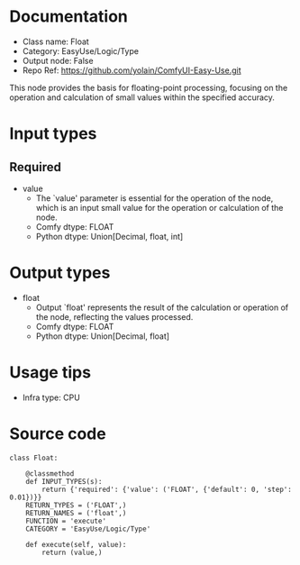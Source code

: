 # Documentation
- Class name: Float
- Category: EasyUse/Logic/Type
- Output node: False
- Repo Ref: https://github.com/yolain/ComfyUI-Easy-Use.git

This node provides the basis for floating-point processing, focusing on the operation and calculation of small values within the specified accuracy.

# Input types
## Required
- value
    - The `value' parameter is essential for the operation of the node, which is an input small value for the operation or calculation of the node.
    - Comfy dtype: FLOAT
    - Python dtype: Union[Decimal, float, int]

# Output types
- float
    - Output `float' represents the result of the calculation or operation of the node, reflecting the values processed.
    - Comfy dtype: FLOAT
    - Python dtype: Union[Decimal, float]

# Usage tips
- Infra type: CPU

# Source code
```
class Float:

    @classmethod
    def INPUT_TYPES(s):
        return {'required': {'value': ('FLOAT', {'default': 0, 'step': 0.01})}}
    RETURN_TYPES = ('FLOAT',)
    RETURN_NAMES = ('float',)
    FUNCTION = 'execute'
    CATEGORY = 'EasyUse/Logic/Type'

    def execute(self, value):
        return (value,)
```